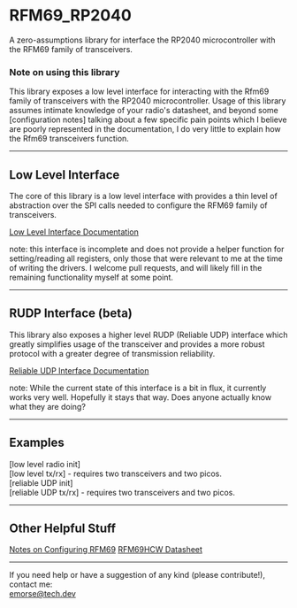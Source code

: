 # RFM69_RP2040
A zero-assumptions library for interface the RP2040 microcontroller with the RFM69 family of transceivers.
### Note on using this library
This library exposes a low level interface for interacting with the Rfm69 family of transceivers with the RP2040 microcontroller. Usage of this library assumes intimate knowledge of your radio's datasheet, and beyond some [configuration notes] talking about a few specific pain points which I believe are poorly represented in the documentation, I do very little to explain how the Rfm69 transceivers function. 

---
## Low Level Interface
The core of this library is a low level interface with provides a thin level of abstraction over the SPI calls needed to configure the RFM69 family of transceivers.

[Low Level Interface Documentation](docs/interface.md)

note: this interface is incomplete and does not provide a helper function for setting/reading all registers, only those that were relevant to me at the time of writing the drivers. I welcome pull requests, and will likely fill in the remaining functionality myself at some point.

---
## RUDP Interface (beta)
This library also exposes a higher level RUDP (Reliable UDP) interface which greatly simplifies usage of the transceiver and provides a more robust protocol with a greater degree of transmission reliability.

[Reliable UDP Interface Documentation](docs/rudp_interface.md)

note: While the current state of this interface is a bit in flux, it currently works very well. Hopefully it stays that way. Does anyone actually know what they are doing?

---
## Examples
[low level radio init]  
[low level tx/rx] - requires two transceivers and two picos.  
[reliable UDP init]  
[reliable UDP tx/rx] - requires two transceivers and two picos.  

---
## Other Helpful Stuff
[Notes on Configuring RFM69](docs/configuration.md) 
[RFM69HCW Datasheet]()

---
If you need help or have a suggestion of any kind (please contribute!), contact me:  
<emorse@tech.dev>